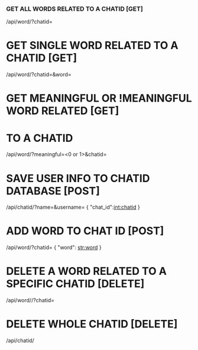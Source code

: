 ### GET ALL WORDS RELATED TO A CHATID             [GET]

/api/word/?chatid=<chatid>

# GET SINGLE WORD RELATED TO A CHATID           [GET]

/api/word/?chatid=<chatid>&word=<word>

# GET MEANINGFUL OR !MEANINGFUL WORD RELATED    [GET]
# TO A CHATID
/api/word/?meaningful=<0 or 1>&chatid=<chatid>

# SAVE USER INFO TO CHATID DATABASE                   [POST]
/api/chatid/?name=<name>&username=<username>
{
    "chat_id":<int:chatid>
}

# ADD WORD TO CHAT ID                           [POST]

/api/word/?chatid=<chatid>
{
    "word": <str:word>
}

# DELETE A WORD RELATED TO A SPECIFIC CHATID    [DELETE]

/api/word/<word>/?chatid=<chatid>

# DELETE WHOLE CHATID                           [DELETE]

/api/chatid/<chatid>

